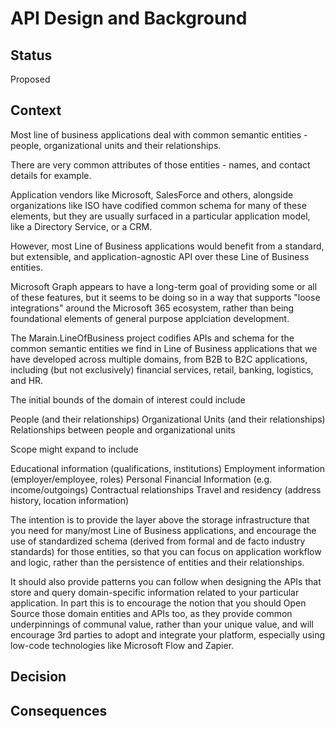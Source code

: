 # API Design and Background

## Status

Proposed

## Context

Most line of business applications deal with common semantic entities - people, organizational units and their relationships.

There are very common attributes of those entities - names, and contact details for example.

Application vendors like Microsoft, SalesForce and others, alongside organizations like ISO have codified common schema for many of these elements, but they are usually surfaced in a particular application model, like a Directory Service, or a CRM.

However, most Line of Business applications would benefit from a standard, but extensible, and application-agnostic API over these Line of Business entities.

Microsoft Graph appears to have a long-term goal of providing some or all of these features, but it seems to be doing so in a way that supports "loose integrations" around the Microsoft 365 ecosystem, rather than being foundational elements of general purpose applciation development.

The Marain.LineOfBusiness project codifies APIs and schema for the common semantic entities we find in Line of Business applications that we have developed across multiple domains, from B2B to B2C applications, including (but not exclusively) financial services, retail, banking, logistics, and HR.

The initial bounds of the domain of interest could include

People (and their relationships)
Organizational Units (and their relationships)
Relationships between people and organizational units

Scope might expand to include

Educational information (qualifications, institutions)
Employment information (employer/employee, roles)
Personal Financial Information (e.g. income/outgoings)
Contractual relationships
Travel and residency (address history, location information) 

The intention is to provide the layer above the storage infrastructure that you need for many/most Line of Business applications, and encourage the use of standardized schema (derived from formal and de facto industry standards) for those entities, so that you can focus on application workflow and logic, rather than the persistence of entities and their relationships.

It should also provide patterns you can follow when designing the APIs that store and query domain-specific information related to your particular application. In part this is to encourage the notion that you should Open Source those domain entities and APIs too, as they provide common underpinnings of communal value, rather than your unique value, and will encourage 3rd parties to adopt and integrate your platform, especially using low-code technologies like Microsoft Flow and Zapier.


## Decision


## Consequences

